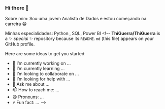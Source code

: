  ### Hi there 👋

Sobre mim:
Sou uma jovem  Analista de Dados e estou começando  na carreira  😁

Minhas especialidades: Python , SQL,  Power BI <!--
**ThiGuerra/ThiGuerra** is a ✨ _special_ ✨ repository because its `README.md` (this file) appears on your GitHub profile.

Here are some ideas to get you started:

- 🔭 I’m currently working on ...
- 🌱 I’m currently learning ...
- 👯 I’m looking to collaborate on ...
- 🤔 I’m looking for help with ...
- 💬 Ask me about ...
- 📫 How to reach me: ...
- 😄 Pronouns: ...
- ⚡ Fun fact: ...
-->
